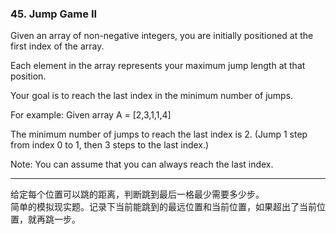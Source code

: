 ### 45. Jump Game II

Given an array of non-negative integers, you are initially positioned at the first index of the array.

Each element in the array represents your maximum jump length at that position.

Your goal is to reach the last index in the minimum number of jumps.

For example:
Given array A = [2,3,1,1,4]

The minimum number of jumps to reach the last index is 2. (Jump 1 step from index 0 to 1, then 3 steps to the last index.)

Note:
You can assume that you can always reach the last index.

* * *

给定每个位置可以跳的距离，判断跳到最后一格最少需要多少步。   
简单的模拟现实题。记录下当前能跳到的最远位置和当前位置，如果超出了当前位置，就再跳一步。   



